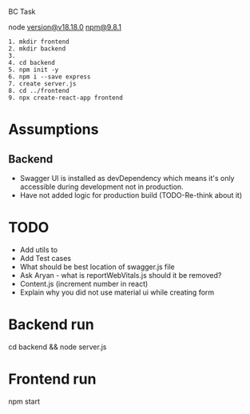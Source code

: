 BC Task

node version@v18.18.0
npm@9.8.1

```
1. mkdir frontend
2. mkdir backend
3. 
4. cd backend
5. npm init -y
6. npm i --save express
7. create server.js
8. cd ../frontend
9. npx create-react-app frontend
```

# Assumptions
## Backend
- Swagger UI is installed as devDependency which means it's only accessible during development not in production.
- Have not added logic for production build (TODO-Re-think about it)

# TODO
- Add utils to 
- Add Test cases
- What should be best location of swagger.js file
- Ask Aryan - what is reportWebVitals.js should it be removed?
- Content.js (increment number in react)
- Explain why you did not use material ui while creating form


# Backend run
cd backend && node server.js

# Frontend run
npm start

